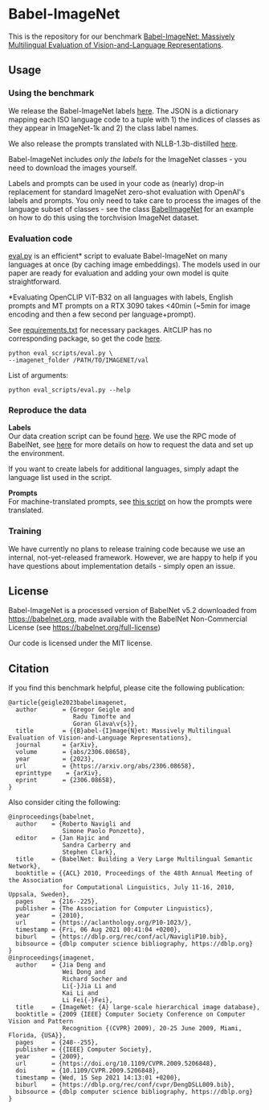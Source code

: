# Babel-ImageNet
This is the repository for our benchmark [Babel-ImageNet: Massively Multilingual Evaluation of Vision-and-Language Representations](https://arxiv.org/abs/2306.08658).

## Usage


### Using the benchmark
We release the Babel-ImageNet labels [here](data/babel_imagenet.json). The JSON is a dictionary mapping each ISO language code to a tuple with 1) the indices of classes as they appear in ImageNet-1k and 2) the class label names.

We also release the prompts translated with NLLB-1.3b-distilled [here](data/nllb_dist13b_prompts.json).

Babel-ImageNet includes *only the labels* for the ImageNet classes - you need to download the images yourself.

Labels and prompts can be used in your code as (nearly) drop-in replacement for standard ImageNet zero-shot evaluation with OpenAI's labels and prompts. You only need to take care to process the images of the language subset of classes - see the class [BabelImageNet](eval_scripts/data.py) for an example on how to do this using the torchvision ImageNet dataset.

### Evaluation code
[eval.py](eval_scripts/eval.py) is an efficient* script to evaluate Babel-ImageNet on many languages at once (by caching image embeddings).
The models used in our paper are ready for evaluation and adding your own model is quite straightforward.

*Evaluating OpenCLIP ViT-B32 on all languages with labels, English prompts and MT prompts on a RTX 3090 takes <40min (~5min for image encoding and then a few second per language+prompt).

See [requirements.txt](requirements.txt) for necessary packages. AltCLIP has no corresponding package, so get the code [here](https://github.com/FlagAI-Open/FlagAI/tree/master/examples/AltCLIP/hf_altclip).

```shell
python eval_scripts/eval.py \
--imagenet_folder /PATH/TO/IMAGENET/val
```

List of arguments:
```shell
python eval_scripts/eval.py --help
```

### Reproduce the data
**Labels**  
Our data creation script can be found [here](data_scripts/dataset_creation_rpc.py).
We use the RPC mode of BabelNet, see [here](https://pypi.org/project/babelnet/) for more details on how to request
the data and set up the environment.

If you want to create labels for additional languages, simply adapt the language list used in the script.


**Prompts**   
For machine-translated prompts, see [this script](data_scripts/prompt_translation.py) on how the prompts were translated.


### Training
We have currently no plans to release training code because we use an internal, not-yet-released framework.
However, we are happy to help if you have questions about implementation details - simply open an issue.

## License
Babel-ImageNet is a processed version of BabelNet v5.2 downloaded from https://babelnet.org, made available with the BabelNet Non-Commercial License (see https://babelnet.org/full-license)

Our code is licensed under the MIT license.



## Citation
If you find this benchmark helpful, please cite the following publication:

```
@article{geigle2023babelimagenet,
  author       = {Gregor Geigle and
                  Radu Timofte and
                  Goran Glava\v{s}},
  title        = {{B}abel-{I}mage{N}et: Massively Multilingual Evaluation of Vision-and-Language Representations},
  journal      = {arXiv},
  volume       = {abs/2306.08658},
  year         = {2023},
  url          = {https://arxiv.org/abs/2306.08658},
  eprinttype    = {arXiv},
  eprint       = {2306.08658},
}
```

Also consider citing the following:

```
@inproceedings{babelnet,
  author    = {Roberto Navigli and
               Simone Paolo Ponzetto},
  editor    = {Jan Hajic and
               Sandra Carberry and
               Stephen Clark},
  title     = {BabelNet: Building a Very Large Multilingual Semantic Network},
  booktitle = {{ACL} 2010, Proceedings of the 48th Annual Meeting of the Association
               for Computational Linguistics, July 11-16, 2010, Uppsala, Sweden},
  pages     = {216--225},
  publisher = {The Association for Computer Linguistics},
  year      = {2010},
  url       = {https://aclanthology.org/P10-1023/},
  timestamp = {Fri, 06 Aug 2021 00:41:04 +0200},
  biburl    = {https://dblp.org/rec/conf/acl/NavigliP10.bib},
  bibsource = {dblp computer science bibliography, https://dblp.org}
}
@inproceedings{imagenet,
  author    = {Jia Deng and
               Wei Dong and
               Richard Socher and
               Li{-}Jia Li and
               Kai Li and
               Li Fei{-}Fei},
  title     = {ImageNet: {A} large-scale hierarchical image database},
  booktitle = {2009 {IEEE} Computer Society Conference on Computer Vision and Pattern
               Recognition {(CVPR} 2009), 20-25 June 2009, Miami, Florida, {USA}},
  pages     = {248--255},
  publisher = {{IEEE} Computer Society},
  year      = {2009},
  url       = {https://doi.org/10.1109/CVPR.2009.5206848},
  doi       = {10.1109/CVPR.2009.5206848},
  timestamp = {Wed, 15 Sep 2021 14:13:01 +0200},
  biburl    = {https://dblp.org/rec/conf/cvpr/DengDSLL009.bib},
  bibsource = {dblp computer science bibliography, https://dblp.org}
}
```